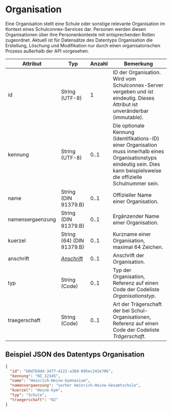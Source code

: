 # Organisation

Eine Organisation stellt eine Schule oder sonstige relevante Organisation im Kontext eines
Schulconnex-Services dar. Personen werden diesen Organisationen über ihre Personenkontexte mit
entsprechenden Rollen zugeordnet. Aktuell ist für Datensätze des Datentyps Organisation die Erstellung,
Löschung und Modifikation nur durch einen organisatorischen Prozess außerhalb der API vorgesehen.

Attribut | Typ | Anzahl | Bemerkung
--- | --- | --- | ---
id | String (UTF-8) | 1 | ID der Organisation. Wird vom Schulconnex-Server vergeben und ist eindeutig. Dieses Attribut ist unveränderbar (immutable).
kennung | String (UTF-8) | 0..1 | Die optionale Kennung (Identifikations-ID) einer Organisation muss innerhalb eines Organisationstyps eindeutig sein. Dies kann beispielsweise die offizielle Schulnummer sein.
name | String (DIN 91379.B) | 0..1 | Offizieller Name einer Organisation.
namensergaenzung | String (DIN 91379.B) | 0..1 | Ergänzender Name einer Organisation.
kuerzel | String (64) (DIN 91379.B) | 0..1 | Kurzname einer Organisation, maximal 64 Zeichen.
anschrift | *[Anschrift](anschrift)* | 0..1 | Anschrift der Organisation.
typ | String (Code) | 0..1 | Typ der Organisation, Referenz auf einen Code der Codeliste *Organisationstyp*.
traegerschaft | String (Code) | 0..1 | Art der Trägerschaft der bei Schul-Organisationen,  Referenz auf einen Code der Codeliste *Trägerschaft*.

## Beispiel JSON des Datentyps Organisation

```json
{
  "id": "b0d7b0dd-3477-4122-a38d-095ec242e786",
  "kennung": "NI_12345",
  "name": "Heinrich-Heine-Gymnasium",
  "namensergaenzung": "vorher Heinrich-Heine-Gesamtschule",
  "kuerzel": "Heine-Gym",
  "typ": "Schule",
  "traegerschaft": "02"
}
```
